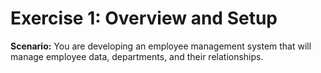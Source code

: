 # Exercise 1: Overview and Setup

**Scenario:** You are developing an employee management system that will manage employee data, departments, and their relationships.

